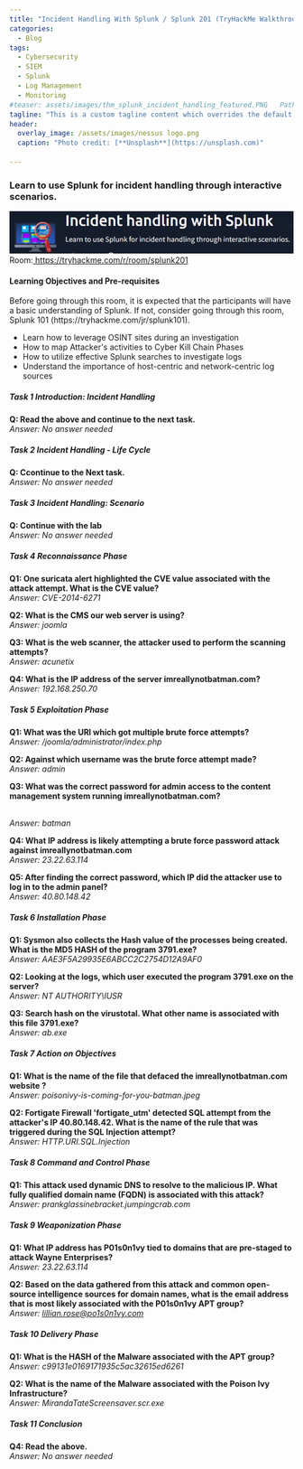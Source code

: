 ```yaml
---
title: "Incident Handling With Splunk / Splunk 201 (TryHackMe Walkthrough)"
categories:
  - Blog
tags:
  - Cybersecurity
  - SIEM
  - Splunk
  - Log Management
  - Monitoring
#teaser: assets/images/thm_splunk_incident_handling_featured.PNG   Path to the teaser image
tagline: "This is a custom tagline content which overrides the default page excerpt."
header:
  overlay_image: /assets/images/nessus logo.png
  caption: "Photo credit: [**Unsplash**](https://unsplash.com)"

---
```



### Learn to use Splunk for incident handling through interactive scenarios.

<img src="/assets/images/thm_splunk_incident_handling.PNG">
Room:<a href="https://tryhackme.com/r/room/splunk201"> https://tryhackme.com/r/room/splunk201</a>


<h4>Learning Objectives and Pre-requisites</h4>
Before going through this room, it is expected that the participants will have a basic understanding of Splunk. If not, consider going through this room, Splunk 101 (https://tryhackme.com/jr/splunk101).
<ul>
	<li>Learn how to leverage OSINT sites during an investigation</li>
	<li>How to map Attacker's activities to Cyber Kill Chain Phases</li>
	<li>How to utilize effective Splunk searches to investigate logs</li>
  <li>Understand the importance of host-centric and network-centric log sources</li>
</ul>

<h5>Task 1 Introduction: Incident Handling </h5>

<strong> Q: Read the above and continue to the next task. </strong> <br>
<em> Answer: No answer needed </em>


<h5>Task 2 Incident Handling - Life Cycle </h5>

<strong> Q: Ccontinue to the Next task. </strong><br>
<em> Answer: No answer needed </em>


<h5>Task 3 Incident Handling: Scenario </h5>

<strong> Q: Continue with the lab </strong><br>
<em> Answer: No answer needed </em>

<h5>Task 4 Reconnaissance Phase </h5>

<strong> Q1: One suricata alert highlighted the CVE value associated with the attack attempt. What is the CVE value? </strong><br>
<em> Answer: CVE-2014-6271 </em><br>

<strong> Q2: What is the CMS our web server is using? </strong><br>
<em> Answer: joomla </em><br>

<strong> Q3: What is the web scanner, the attacker used to perform the scanning attempts? </strong><br>
<em> Answer: acunetix </em><br>

<strong> Q4: What is the IP address of the server imreallynotbatman.com? </strong><br>
<em> Answer: 192.168.250.70 </em><br>


<h5>Task 5 Exploitation Phase </h5>

<strong> Q1: What was the URI which got multiple brute force attempts?  </strong><br>
<em> Answer: /joomla/administrator/index.php  </em><br>

<strong> Q2: Against which username was the brute force attempt made?
  </strong><br>
<em> Answer:  admin </em><br>

<strong> Q3: What was the correct password for admin access to the content management system running imreallynotbatman.com?

  </strong><br>
<em> Answer: batman  </em><br>

<strong> Q4:  What IP address is likely attempting a brute force password attack against imreallynotbatman.com </strong><br>
<em> Answer:  23.22.63.114 </em><br>

<strong> Q5:  After finding the correct password, which IP did the attacker use to log in to the admin panel?
 </strong><br>
<em> Answer:  40.80.148.42 </em><br>


<h5>Task 6 Installation Phase</h5>
<strong> Q1: Sysmon also collects the Hash value of the processes being created. What is the MD5 HASH of the program 3791.exe?  </strong><br>
<em> Answer: AAE3F5A29935E6ABCC2C2754D12A9AF0  </em><br>

<strong> Q2:  Looking at the logs, which user executed the program 3791.exe on the server?</strong><br>
<em> Answer:  NT AUTHORITY\IUSR </em><br>


<strong> Q3:  Search hash on the virustotal. What other name is associated with this file 3791.exe? </strong><br>
<em> Answer:  ab.exe </em><br>


<h5>Task 7 Action on Objectives </h5>
<strong> Q1:  What is the name of the file that defaced the imreallynotbatman.com website ? </strong><br>
<em> Answer:   poisonivy-is-coming-for-you-batman.jpeg</em><br>

<strong> Q2:  Fortigate Firewall 'fortigate_utm' detected SQL attempt from the attacker's IP 40.80.148.42. What is the name of the rule that was triggered during the SQL Injection attempt?</strong><br>
<em> Answer:  HTTP.URI.SQL.Injection </em><br>

<h5>Task 8 Command and Control Phase </h5>
<strong> Q1: This attack used dynamic DNS to resolve to the malicious IP. What fully qualified domain name (FQDN) is associated with this attack?</strong><br>
<em> Answer: prankglassinebracket.jumpingcrab.com  </em><br>

<h5>Task 9 Weaponization Phase </h5>

<strong> Q1:   What IP address has P01s0n1vy tied to domains that are pre-staged to attack Wayne Enterprises?</strong><br>
<em> Answer:   23.22.63.114</em><br>

<strong> Q2:  Based on the data gathered from this attack and common open-source intelligence sources for domain names, what is the email address that is most likely associated with the P01s0n1vy APT group? </strong><br>
<em> Answer:  lillian.rose@po1s0n1vy.com </em><br>

<h5>Task 10 Delivery Phase </h5>

<strong> Q1: What is the HASH of the Malware associated with the APT group?  </strong><br>
<em> Answer: c99131e0169171935c5ac32615ed6261  </em><br>


<strong> Q2:  What is the name of the Malware associated with the Poison Ivy Infrastructure? </strong><br>
<em> Answer:  MirandaTateScreensaver.scr.exe </em><br>



<h5>Task 11 Conclusion </h5>


<strong> Q4:  Read the above. </strong><br>
<em> Answer:  No answer needed </em><br>